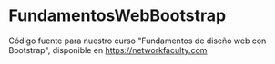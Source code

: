 # FundamentosWebBootstrap
Código fuente para nuestro curso "Fundamentos de diseño web con Bootstrap", disponible en https://networkfaculty.com
